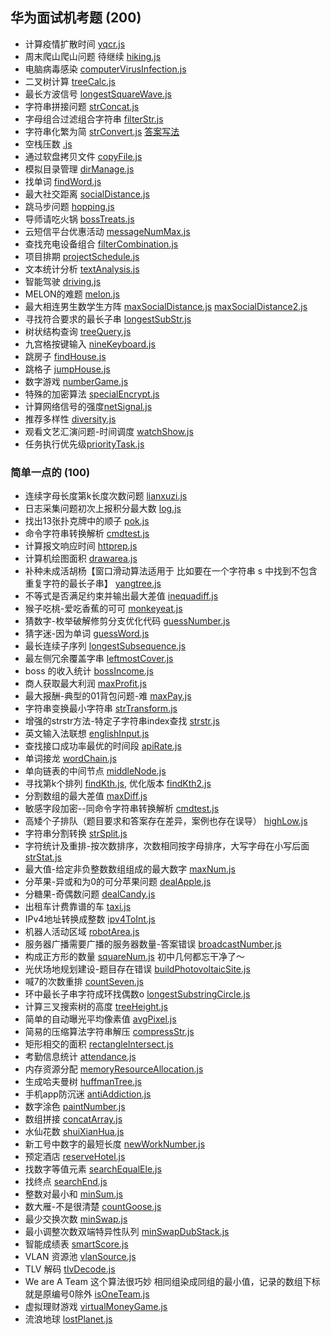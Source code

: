 ## 华为面试机考题 (200)
- 计算疫情扩散时间 [yqcr.js](./yqcr.js)
- 周末爬山爬山问题 待继续 [hiking.js](hiking.js)
- 电脑病毒感染 [computerVirusInfection.js](./computerVirusInfection.js)
- 二叉树计算 [treeCalc.js](./treeCalc.js)
- 最长方波信号 [longestSquareWave.js](./longestSquareWave.js)
- 字符串拼接问题 [strConcat.js](./strConcat.js)
- 字母组合过滤组合字符串 [filterStr.js](./filterStr.js)
- 字符串化繁为简 [strConvert.js](./strConvert.js) [答案写法](./strConvert2.js)
- 空栈压数 [.js](./kongzhan.js)
- 通过软盘拷贝文件 [copyFile.js](./copyFile.js)
- 模拟目录管理 [dirManage.js](./dirManage.js)
- 找单词 [findWord.js](./findWord.js)
- 最大社交距离 [socialDistance.js](./socialDistance.js)
- 跳马步问题 [hopping.js](./hopping.js)
- 导师请吃火锅 [bossTreats.js](./bossTreats.js)
- 云短信平台优惠活动 [messageNumMax.js](./messageNumMax.js)
- 查找充电设备组合 [filterCombination.js](./filterCombination.js)
- 项目排期 [projectSchedule.js](./projectSchedule.js)
- 文本统计分析 [textAnalysis.js](./textAnalysis.js)
- 智能驾驶 [driving.js](./driving.js)
- MELON的难题 [melon.js](./melon.js)
- 最大相连男生数学生方阵 [maxSocialDistance.js](./maxSocialDistance.js) [maxSocialDistance2.js](./maxSocialDistance2.js)
- 寻找符合要求的最长子串 [longestSubStr.js](./longestSubStr.js)
- 树状结构查询 [treeQuery.js](./treeQuery.js)
- 九宫格按键输入 [nineKeyboard.js](./nineKeyboard.js)
- 跳房子 [findHouse.js](./findHouse.js)
- 跳格子 [jumpHouse.js](./jumpHouse.js)
- 数字游戏 [numberGame.js](./numberGame.js)
- 特殊的加密算法 [specialEncrypt.js](./specialEncrypt.js)
- 计算网络信号的强度[netSignal.js](./netSignal.js)
- 推荐多样性 [diversity.js](./diversity.js)
- 观看文艺汇演问题-时间调度 [watchShow.js](./watchShow.js)
- 任务执行优先级[priorityTask.js](./priorityTask.js)

### 简单一点的 (100)
- 连续字母长度第k长度次数问题 [lianxuzi.js](./lianxuzi.js)
- 日志采集问题初次上报积分最大数 [log.js](./log.js)
- 找出13张扑克牌中的顺子 [pok.js](./pok.js)
- 命令字符串转换解析 [cmdtest.js](./cmdtest.js)
- 计算报文响应时间 [httprep.js](./httprep.js)
- 计算机绘图面积 [drawarea.js](./drawarea.js)
- 补种未成活胡杨【窗口滑动算法适用于 比如要在一个字符串 s 中找到不包含重复字符的最长子串】 [yangtree.js](./yangtree.js)
- 不等式是否满足约束并输出最大差值 [inequadiff.js](./inequadiff.js)
- 猴子吃桃-爱吃香蕉的可可 [monkeyeat.js](./monkeyeat.js)
- 猜数字-枚举破解修剪分支优化代码 [guessNumber.js](./guessNumber.js)
- 猜字迷-因为单词 [guessWord.js](./guessWord.js)
- 最长连续子序列 [longestSubsequence.js](./longestSubsequence.js)
- 最左侧冗余覆盖字串 [leftmostCover.js](./leftmostCover.js)
- boss 的收入统计 [bossIncome.js](./bossIncome.js)
- 商人获取最大利润 [maxProfit.js](./maxProfit.js)
- 最大报酬-典型的01背包问题-难 [maxPay.js](./maxPay.js)
- 字符串变换最小字符串 [strTransform.js](./strTransform.js)
- 增强的strstr方法-特定子字符串index查找 [strstr.js](./strstr.js)
- 英文输入法联想 [englishInput.js](./englishInput.js)
- 查找接口成功率最优的时间段 [apiRate.js](./apiRate.js)
- 单词接龙 [wordChain.js](./wordChain.js)
- 单向链表的中间节点 [middleNode.js](./middleNode.js)
- 寻找第k个排列 [findKth.js](./findKth.js), 优化版本 [findKth2.js](./findKth2.js)
- 分割数组的最大差值 [maxDiff.js](./maxDiff.js)
- 敏感字段加密--同命令字符串转换解析 [cmdtest.js](./cmdtest.js)
- 高矮个子排队（题目要求和答案存在差异，案例也存在误导） [highLow.js](./highLow.js)
- 字符串分割转换 [strSplit.js](./strSplit.js)
- 字符统计及重排-按次数排序，次数相同按字母排序，大写字母在小写后面 [strStat.js](./strStat.js)
- 最大值-给定非负整数数组组成的最大数字 [maxNum.js](./maxNum.js)
- 分苹果-异或和为0的可分苹果问题 [dealApple.js](./dealApple.js)
- 分糖果-奇偶数问题 [dealCandy.js](./dealCandy.js)
- 出租车计费靠谱的车 [taxi.js](./taxi.js)
- IPv4地址转换成整数 [ipv4ToInt.js](./ipv4ToInt.js)
- 机器人活动区域 [robotArea.js](./robotArea.js)
- 服务器广播需要广播的服务器数量-答案错误 [broadcastNumber.js](./broadcastNumber.js)
- 构成正方形的数量 [squareNum.js](./squareNum.js) 初中几何都忘干净了～
- 光伏场地规划建设-题目存在错误 [buildPhotovoltaicSite.js](./buildPhotovoltaicSite.js)
- 喊7的次数重排 [countSeven.js](./countSeven.js)
- 环中最长子串字符成环找偶数o [longestSubstringCircle.js](./longestSubstringCircle.js)
- 计算三叉搜索树的高度 [treeHeight.js](./treeHeight.js)
- 简单的自动曝光平均像素值 [avgPixel.js](./avgPixel.js)
- 简易的压缩算法字符串解压 [compressStr.js](./compressStr.js)
- 矩形相交的面积 [rectangleIntersect.js](./rectangleIntersect.js)
- 考勤信息统计 [attendance.js](./attendance.js)
- 内存资源分配 [memoryResourceAllocation.js](./memoryResourceAllocation.js)
- 生成哈夫曼树 [huffmanTree.js](./huffmanTree.js)
- 手机app防沉迷 [antiAddiction.js](./antiAddiction.js)
- 数字涂色 [paintNumber.js](./paintNumber.js)
- 数组拼接 [concatArray.js](./concatArray.js)
- 水仙花数 [shuiXianHua.js](./shuiXianHua.js)
- 新工号中数字的最短长度 [newWorkNumber.js](./newWorkNumber.js)
- 预定酒店 [reserveHotel.js](./reserveHotel.js)
- 找数字等值元素 [searchEqualEle.js](./searchEqualEle.js)
- 找终点 [searchEnd.js](./searchEnd.js)
- 整数对最小和 [minSum.js](./minSum.js)
- 数大雁-不是很清楚 [countGoose.js](./countGoose.js)
- 最少交换次数 [minSwap.js](./minSwap.js)
- 最小调整次数双端特异性队列 [minSwapDubStack.js](./minSwapDubStack.js)
- 智能成绩表 [smartScore.js](./smartScore.js)
- VLAN 资源池 [vlanSource.js](./vlanSource.js)
- TLV 解码 [tlvDecode.js](./tlvDecode.js)
- We are A Team 这个算法很巧妙 相同组染成同组的最小值，记录的数组下标就是原编号0除外 [isOneTeam.js](./isOneTeam.js)
- 虚拟理财游戏 [virtualMoneyGame.js](./virtualMoneyGame.js)
- 流浪地球 [lostPlanet.js](./lostPlanet.js)
